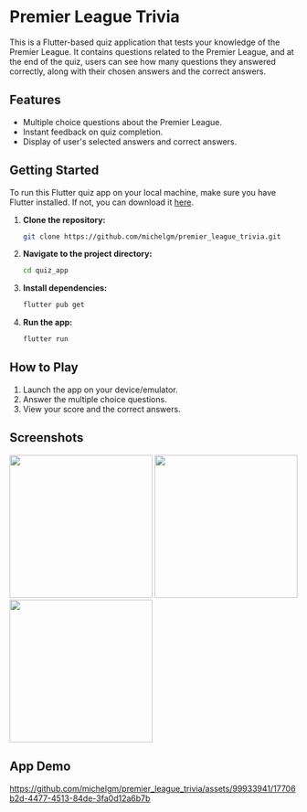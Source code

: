 # Premier League Trivia


This is a Flutter-based quiz application that tests your knowledge of the Premier League. It contains questions related to the Premier League, and at the end of the quiz, users can see how many questions they answered correctly, along with their chosen answers and the correct answers.

## Features

- Multiple choice questions about the Premier League.
- Instant feedback on quiz completion.
- Display of user's selected answers and correct answers.

## Getting Started

To run this Flutter quiz app on your local machine, make sure you have Flutter installed. If not, you can download it [here](https://flutter.dev/docs/get-started/install).

1. **Clone the repository:**

    ```bash
    git clone https://github.com/michelgm/premier_league_trivia.git
    ```

2. **Navigate to the project directory:**

    ```bash
    cd quiz_app
    ```

3. **Install dependencies:**

    ```bash
    flutter pub get
    ```

4. **Run the app:**

    ```bash
    flutter run
    ```

## How to Play

1. Launch the app on your device/emulator.
2. Answer the multiple choice questions.
3. View your score and the correct answers.

## Screenshots
<img src="https://github.com/michelgm/premier_league_trivia/assets/99933941/63235d35-1be9-4fc9-a64f-e8829b50394b" width="250"/>   
<img src="https://github.com/michelgm/premier_league_trivia/assets/99933941/9000ac79-6d1a-49f3-9a6f-33b6be40be99" width="250"/>   
<img src="https://github.com/michelgm/premier_league_trivia/assets/99933941/11f27b4f-3ece-4729-825a-2a03941a07bc" width="250"/><br />

## App Demo
https://github.com/michelgm/premier_league_trivia/assets/99933941/17706b2d-4477-4513-84de-3fa0d12a6b7b







